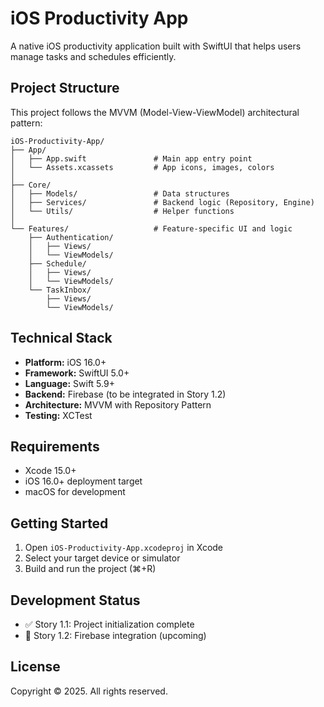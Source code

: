# iOS Productivity App

A native iOS productivity application built with SwiftUI that helps users manage tasks and schedules efficiently.

## Project Structure

This project follows the MVVM (Model-View-ViewModel) architectural pattern:

```
iOS-Productivity-App/
├── App/
│   ├── App.swift               # Main app entry point
│   └── Assets.xcassets         # App icons, images, colors
│
├── Core/
│   ├── Models/                 # Data structures
│   ├── Services/               # Backend logic (Repository, Engine)
│   └── Utils/                  # Helper functions
│
└── Features/                   # Feature-specific UI and logic
    ├── Authentication/
    │   ├── Views/
    │   └── ViewModels/
    ├── Schedule/
    │   ├── Views/
    │   └── ViewModels/
    └── TaskInbox/
        ├── Views/
        └── ViewModels/
```

## Technical Stack

- **Platform:** iOS 16.0+
- **Framework:** SwiftUI 5.0+
- **Language:** Swift 5.9+
- **Backend:** Firebase (to be integrated in Story 1.2)
- **Architecture:** MVVM with Repository Pattern
- **Testing:** XCTest

## Requirements

- Xcode 15.0+
- iOS 16.0+ deployment target
- macOS for development

## Getting Started

1. Open `iOS-Productivity-App.xcodeproj` in Xcode
2. Select your target device or simulator
3. Build and run the project (⌘+R)

## Development Status

- ✅ Story 1.1: Project initialization complete
- 🔄 Story 1.2: Firebase integration (upcoming)

## License

Copyright © 2025. All rights reserved.
